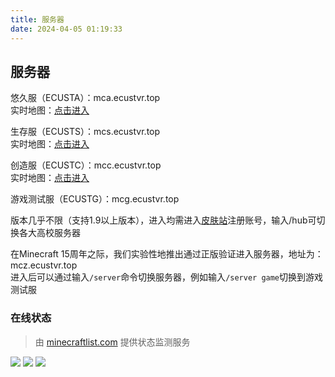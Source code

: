 ```yaml
---
title: 服务器
date: 2024-04-05 01:19:33
---
```

## 服务器
悠久服（ECUSTA）：mca.ecustvr.top  
实时地图：[点击进入](http://mcmapa.ecustvr.top/)

生存服（ECUSTS）：mcs.ecustvr.top  
实时地图：[点击进入](http://mcmap.ecustvr.top/)

创造服（ECUSTC）：mcc.ecustvr.top  
实时地图：[点击进入](http://mcmaps.ecustvr.top/)

游戏测试服（ECUSTG）：mcg.ecustvr.top

版本几乎不限（支持1.9以上版本），进入均需进入[皮肤站](https://mcskin.ecustvr.top/)注册账号，输入/hub可切换各大高校服务器

在Minecraft 15周年之际，我们实验性地推出通过正版验证进入服务器，地址为：mcz.ecustvr.top  
进入后可以通过输入`/server`命令切换服务器，例如输入`/server game`切换到游戏测试服

### 在线状态
> 由 [minecraftlist.com](https://minecraftlist.com/) 提供状态监测服务

[![](https://minecraftlist.com/servers/mca.ecustvr.top/banner@2x.jpg)](https://minecraftlist.com/servers/mca.ecustvr.top)
[![](https://minecraftlist.com/servers/mcs.ecustvr.top/banner@2x.jpg)](https://minecraftlist.com/servers/mcs.ecustvr.top)
[![](https://minecraftlist.com/servers/mcc.ecustvr.top/banner@2x.jpg)](https://minecraftlist.com/servers/mcc.ecustvr.top)
